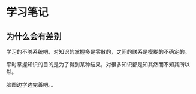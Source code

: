 学习笔记
======
为什么会有差别
-----------
学习的不够系统吧，对知识的掌握多是零散的，之间的联系是模糊的不确定的。

平时掌握知识的目的是为了得到某种结果，对很多知识都是知其然而不知其所以然。


脑图边学边完善吧。。